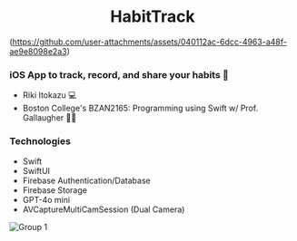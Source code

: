 <h1 align="center">HabitTrack</h1>


(https://github.com/user-attachments/assets/040112ac-6dcc-4963-a48f-ae9e8098e2a3)

### iOS App to track, record, and share your habits 📸
- Riki Itokazu 💻
- Boston College's BZAN2165: Programming using Swift w/ Prof. Gallaugher 👨‍🏫

### Technologies
- Swift
- SwiftUI
- Firebase Authentication/Database
- Firebase Storage
- GPT-4o mini
- AVCaptureMultiCamSession (Dual Camera)


![Group 1](https://github.com/user-attachments/assets/a5fc971d-4c1c-40fe-869b-6f093db33ebc)
